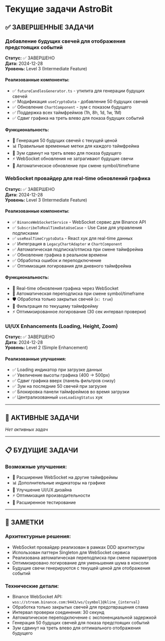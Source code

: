 # Текущие задачи AstroBit

## ✅ ЗАВЕРШЕННЫЕ ЗАДАЧИ

### Добавление будущих свечей для отображения предстоящих событий
**Статус:** ✅ ЗАВЕРШЕНО  
**Дата:** 2024-12-28  
**Уровень:** Level 3 (Intermediate Feature)

#### Реализованные компоненты:
- ✅ `futureCandlesGenerator.ts` - утилита для генерации будущих свечей
- ✅ Модификация `useCryptoData` - добавление 50 будущих свечей
- ✅ Обновление `ChartComponent` - зум с показом будущего
- ✅ Поддержка всех таймфреймов (1h, 8h, 1d, 1w, 1M)
- ✅ Сдвиг графика на треть влево для показа будущих событий

#### Функциональность:
- 🔮 Генерация 50 будущих свечей с текущей ценой
- 📊 Правильные временные метки для каждого таймфрейма
- 🎯 Зум сдвинут на треть влево для показа будущего
- ⚡ WebSocket обновления не затрагивают будущие свечи
- 🔄 Автоматическое обновление при смене symbol/timeframe

### WebSocket провайдер для real-time обновлений графика
**Статус:** ✅ ЗАВЕРШЕНО  
**Дата:** 2024-12-28  
**Уровень:** Level 3 (Intermediate Feature)

#### Реализованные компоненты:
- ✅ `BinanceWebSocketService` - WebSocket сервис для Binance API
- ✅ `SubscribeToRealTimeDataUseCase` - Use Case для управления подписками
- ✅ `useRealTimeCryptoData` - React хук для real-time данных
- ✅ Интеграция в `LegacyChartAdapter` и `ChartComponent`
- ✅ Автоматическая подписка/отписка при смене таймфрейма
- ✅ Обновление графика в реальном времени
- ✅ Обработка ошибок и переподключение
- ✅ Оптимизация логирования для дневного таймфрейма

#### Функциональность:
- 📡 Real-time обновления графика через WebSocket
- 🔄 Автоматическая переподписка при смене symbol/timeframe
- 🛡️ Обработка только закрытых свечей (`x: true`)
- 🔧 Фильтрация по текущему таймфрейму
- ⚡ Оптимизированное логирование (30 сек интервал проверки)

### UI/UX Enhancements (Loading, Height, Zoom)
**Статус:** ✅ ЗАВЕРШЕНО  
**Дата:** 2024-12-28  
**Уровень:** Level 2 (Simple Enhancement)

#### Реализованные улучшения:
- ✅ Loading индикатор при загрузке данных
- ✅ Увеличение высоты графика (400 → 500px)
- ✅ Сдвиг графика вверх (панель фильтров снизу)
- ✅ Зум на последние 50 свечей при загрузке
- ✅ Блокировка панели таймфреймов во время загрузки
- ✅ Централизованный `useLoadingStatus` хук

---

## 🎯 АКТИВНЫЕ ЗАДАЧИ

*Нет активных задач*

---

## 📋 БУДУЩИЕ ЗАДАЧИ

### Возможные улучшения:
- 🔮 Расширение WebSocket на другие таймфреймы
- 📊 Дополнительные индикаторы на графике
- 🎨 Улучшение UI/UX дизайна
- ⚡ Оптимизация производительности
- 🧪 Расширенное тестирование

---

## 📝 ЗАМЕТКИ

### Архитектурные решения:
- WebSocket провайдер реализован в рамках DDD архитектуры
- Использован паттерн Singleton для WebSocket сервиса
- Реализована автоматическая переподписка при смене параметров
- Оптимизировано логирование для уменьшения шума в консоли
- Будущие свечи генерируются с текущей ценой для отображения событий

### Технические детали:
- Binance WebSocket API: `wss://stream.binance.com:9443/ws/{symbol}@kline_{interval}`
- Обработка только закрытых свечей для предотвращения спама
- Интервал проверки соединения: 30 секунд
- Автоматическое переподключение с экспоненциальной задержкой
- Генерация 50 будущих свечей для показа предстоящих событий
- Зум сдвинут на треть влево для оптимального отображения будущего 